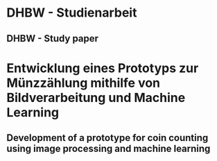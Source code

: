 # DHBW - Studienarbeit
## DHBW - Study paper

# Entwicklung eines Prototyps zur Münzzählung mithilfe von Bildverarbeitung und Machine Learning
## Development of a prototype for coin counting using image processing and machine learning 
